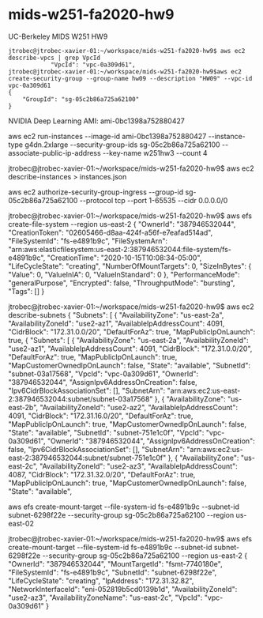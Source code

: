 # mids-w251-fa2020-hw9
UC-Berkeley MIDS W251 HW9

```
jtrobec@jtrobec-xavier-01:~/workspace/mids-w251-fa2020-hw9$ aws ec2 describe-vpcs | grep VpcId
            "VpcId": "vpc-0a309d61",
jtrobec@jtrobec-xavier-01:~/workspace/mids-w251-fa2020-hw9$aws ec2 create-security-group --group-name hw09 --description "HW09" --vpc-id vpc-0a309d61
{
    "GroupId": "sg-05c2b86a725a62100"
}

```

NVIDIA Deep Learning AMI: ami-0bc1398a752880427

aws ec2 run-instances --image-id ami-0bc1398a752880427 --instance-type g4dn.2xlarge --security-group-ids sg-05c2b86a725a62100  --associate-public-ip-address --key-name w251hw3 --count 4 

jtrobec@jtrobec-xavier-01:~/workspace/mids-w251-fa2020-hw9$ aws ec2 describe-instances > instances.json

aws ec2 authorize-security-group-ingress --group-id  sg-05c2b86a725a62100  --protocol tcp --port 1-65535 --cidr 0.0.0.0/0

jtrobec@jtrobec-xavier-01:~/workspace/mids-w251-fa2020-hw9$ aws efs create-file-system --region us-east-2
{
    "OwnerId": "387946532044",
    "CreationToken": "02605466-d8aa-424f-a56f-e7eafad514ad",
    "FileSystemId": "fs-e4891b9c",
    "FileSystemArn": "arn:aws:elasticfilesystem:us-east-2:387946532044:file-system/fs-e4891b9c",
    "CreationTime": "2020-10-15T10:08:34-05:00",
    "LifeCycleState": "creating",
    "NumberOfMountTargets": 0,
    "SizeInBytes": {
        "Value": 0,
        "ValueInIA": 0,
        "ValueInStandard": 0
    },
    "PerformanceMode": "generalPurpose",
    "Encrypted": false,
    "ThroughputMode": "bursting",
    "Tags": []
}

jtrobec@jtrobec-xavier-01:~/workspace/mids-w251-fa2020-hw9$ aws ec2 describe-subnets
{
    "Subnets": [
        {
            "AvailabilityZone": "us-east-2a",
            "AvailabilityZoneId": "use2-az1",
            "AvailableIpAddressCount": 4091,
            "CidrBlock": "172.31.0.0/20",
            "DefaultForAz": true,
            "MapPublicIpOnLaunch": true,
{
    "Subnets": [
        {
            "AvailabilityZone": "us-east-2a",
            "AvailabilityZoneId": "use2-az1",
            "AvailableIpAddressCount": 4091,
            "CidrBlock": "172.31.0.0/20",
            "DefaultForAz": true,
            "MapPublicIpOnLaunch": true,
            "MapCustomerOwnedIpOnLaunch": false,
            "State": "available",
            "SubnetId": "subnet-03a17568",
            "VpcId": "vpc-0a309d61",
            "OwnerId": "387946532044",
            "AssignIpv6AddressOnCreation": false,
            "Ipv6CidrBlockAssociationSet": [],
            "SubnetArn": "arn:aws:ec2:us-east-2:387946532044:subnet/subnet-03a17568"
        },
        {
            "AvailabilityZone": "us-east-2b",
            "AvailabilityZoneId": "use2-az2",
            "AvailableIpAddressCount": 4091,
            "CidrBlock": "172.31.16.0/20",
            "DefaultForAz": true,
            "MapPublicIpOnLaunch": true,
            "MapCustomerOwnedIpOnLaunch": false,
            "State": "available",
            "SubnetId": "subnet-751e1c0f",
            "VpcId": "vpc-0a309d61",
            "OwnerId": "387946532044",
            "AssignIpv6AddressOnCreation": false,
            "Ipv6CidrBlockAssociationSet": [],
            "SubnetArn": "arn:aws:ec2:us-east-2:387946532044:subnet/subnet-751e1c0f"
        },
        {
            "AvailabilityZone": "us-east-2c",
            "AvailabilityZoneId": "use2-az3",
            "AvailableIpAddressCount": 4087,
            "CidrBlock": "172.31.32.0/20",
            "DefaultForAz": true,
            "MapPublicIpOnLaunch": true,
            "MapCustomerOwnedIpOnLaunch": false,
            "State": "available",


aws efs create-mount-target --file-system-id fs-e4891b9c --subnet-id subnet-6298f22e --security-group sg-05c2b86a725a62100 --region us-east-02

jtrobec@jtrobec-xavier-01:~/workspace/mids-w251-fa2020-hw9$ aws efs create-mount-target --file-system-id fs-e4891b9c --subnet-id subnet-6298f22e --security-group sg-05c2b86a725a62100 --region us-east-2
{
    "OwnerId": "387946532044",
    "MountTargetId": "fsmt-7740180e",
    "FileSystemId": "fs-e4891b9c",
    "SubnetId": "subnet-6298f22e",
    "LifeCycleState": "creating",
    "IpAddress": "172.31.32.82",
    "NetworkInterfaceId": "eni-052819b5cd0139b1d",
    "AvailabilityZoneId": "use2-az3",
    "AvailabilityZoneName": "us-east-2c",
    "VpcId": "vpc-0a309d61"
}
